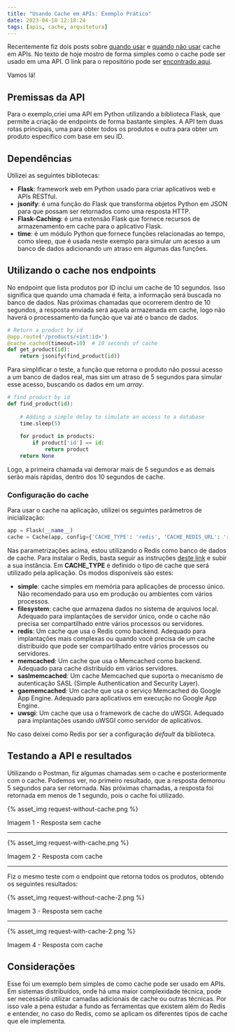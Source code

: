 ```yaml
---
title: "Usando Cache em APIs: Exemplo Prático"
date: 2023-04-18 12:18:24
tags: [apis, cache, arquitetura]
---
```


Recentemente fiz dois posts sobre [quando usar](https://danilocardoso.dev/blog/quando-usar-cache-apis/) e [quando não usar](https://danilocardoso.dev/blog/quando-nao-usar-cache-apis/) cache em APIs. No texto de hoje mostro de forma simples como o cache pode ser usado em uma API. O link para o repositório pode ser [encontrado aqui](https://github.com/danilosoarescardoso/cache-python-example).

Vamos lá!

## Premissas da API
Para o exemplo,criei uma API em Python utilizando a biblioteca Flask, que permite a criação de endpoints de forma bastante simples. A API tem duas rotas principais, uma para obter todos os produtos e outra para obter um produto específico com base em seu ID.

## Dependências
Utilizei as seguintes bibliotecas:

* **Flask**: framework web em Python usado para criar aplicativos web e APIs RESTful.
* **jsonify**: é uma função do Flask que transforma objetos Python em JSON para que possam ser retornados como uma resposta HTTP.
* **Flask-Caching**: é uma extensão Flask que fornece recursos de armazenamento em cache para o aplicativo Flask.
* **time**: é um módulo Python que fornece funções relacionadas ao tempo, como sleep, que é usada neste exemplo para simular um acesso a um banco de dados adicionando um atraso em algumas das funções.

## Utilizando o cache nos endpoints
No endpoint que lista produtos por ID inclui um cache de 10 segundos. Isso significa que quando uma chamada é feita, a informação será buscada no banco de dados. Nas próximas chamadas que ocorrerem dentro de 10 segundos, a resposta enviada será aquela armazenada em cache, logo não haverá o processamento da função que vai até o banco de dados.

```python
# Return a product by id
@app.route('/products/<int:id>')
@cache.cached(timeout=10)  # 10 seconds of cache
def get_product(id):
    return jsonify(find_product(id))
```

Para simplificar o teste, a função que retorna o produto não possui acesso a um banco de dados real, mas sim um atraso de 5 segundos para simular esse acesso, buscando os dados em um *array*. 

```python
# find product by id
def find_product(id):
    
    # Adding a simple delay to simulate an access to a database
    time.sleep(5)
    
    for product in products:
        if product['id'] == id:
            return product
    return None
```

Logo, a primeira chamada vai demorar mais de 5 segundos e as demais serão mais rápidas, dentro dos 10 segundos de cache.

### Configuração do cache

Para usar o cache na aplicação, utilizei os seguintes parâmetros de inicialização:

```python
app = Flask(__name__)
cache = Cache(app, config={'CACHE_TYPE': 'redis', 'CACHE_REDIS_URL': 'redis://localhost:6379'})
```

Nas parametrizações acima, estou utilizando o Redis como banco de dados de cache. Para instalar o Redis, basta seguir as instruções [deste link](https://redis.io/topics/quickstart) e subir a sua instância. Em **CACHE_TYPE** é definido o tipo de cache que será utilizado pela aplicação. Os modos disponíveis são estes:

* **simple**: cache simples em memória para aplicações de processo único. Não recomendado para uso em produção ou ambientes com vários processos.
* **filesystem**: cache que armazena dados no sistema de arquivos local. Adequado para implantações de servidor único, onde o cache não precisa ser compartilhado entre vários processos ou servidores.
* **redis**: Um cache que usa o Redis como backend. Adequado para implantações mais complexas ou quando você precisa de um cache distribuído que pode ser compartilhado entre vários processos ou servidores.
* **memcached**: Um cache que usa o Memcached como backend. Adequado para cache distribuído em vários servidores.
* **saslmemcached**: Um cache Memcached que suporta o mecanismo de autenticação SASL (Simple Authentication and Security Layer).
* **gaememcached**: Um cache que usa o serviço Memcached do Google App Engine. Adequado para aplicativos em execução no Google App Engine.
* **uwsgi**: Um cache que usa o framework de cache do uWSGI. Adequado para implantações usando uWSGI como servidor de aplicativos.

No caso deixei como Redis por ser a configuração *default* da biblioteca.

## Testando a API e resultados
Utilizando o Postman, fiz algumas chamadas sem o cache e posteriormente com o cache. Podemos ver, no primeiro resultado, que a resposta demorou 5 segundos para ser retornada. Nas próximas chamadas, a resposta foi retornada em menos de 1 segundo, pois o cache foi utilizado.

{% asset_img request-without-cache.png %}

Imagem 1 - Resposta sem cache

---

{% asset_img request-with-cache.png %}

Imagem 2 - Resposta com cache

---

Fiz o mesmo teste com o endpoint que retorna todos os produtos, obtendo os seguintes resultados:

{% asset_img request-without-cache-2.png %}

Imagem 3 - Resposta sem cache

---

{% asset_img request-with-cache-2.png %}

Imagem 4 - Resposta com cache

## Considerações

Esse foi um exemplo bem simples de como cache pode ser usado em APIs. Em sistemas distribuídos, onde há uma maior complexidade técnica, pode ser necessário utilizar camadas adicionais de cache ou outras técnicas. Por isso vale a pena estudar a fundo as ferramentas que existem além do Redis e entender, no caso do Redis, como se aplicam os diferentes tipos de cache que ele implementa.